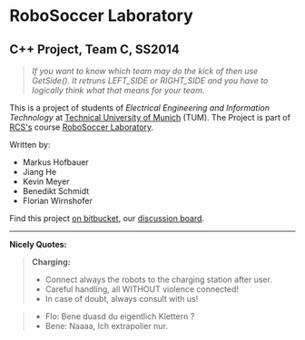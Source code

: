 RoboSoccer Laboratory
====================

C++ Project, Team C, SS2014
---------------------

> *If you want to know which team may do the kick of then use GetSide(). It retruns LEFT_SIDE or RIGHT_SIDE and you have to logically think what that means for your team.*

This is a project of students of *Electrical Engineering and Information Technology* at [Technical University of Munich](http://www.tum.de) (TUM).
The Project is part of [RCS's](http://www.rcs.ei.tum.de) course [RoboSoccer Laboratory](http://www.rcs.ei.tum.de).

Written by:

-   Markus Hofbauer
-   Jiang He
-   Kevin Meyer
-   Benedikt Schmidt
-   Florian Wirnshofer

Find this project [on bitbucket](https://bitbucket.org/robosoccer/robosoccer), our [discussion board](https://forum.kevin-meyer.de/).

---

**Nicely Quotes:**

> **Charging:**  
> - Connect always the robots to the charging station after user.  
> - Careful handling, all WITHOUT violence connected!  
> - In case of doubt, always consult with us!


> - Flo:   Bene duasd du eigentlich Klettern ?  
> - Bene:  Naaaa, Ich extrapolier nur.